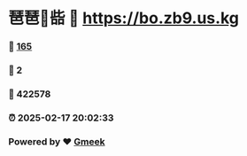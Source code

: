 # 琶琶🔭啙 :link: https://bo.zb9.us.kg 
### :page_facing_up: [165](https://bo.zb9.us.kg/tag.html) 
### :speech_balloon: 2 
### :hibiscus: 422578 
### :alarm_clock: 2025-02-17 20:02:33 
### Powered by :heart: [Gmeek](https://github.com/Meekdai/Gmeek)
